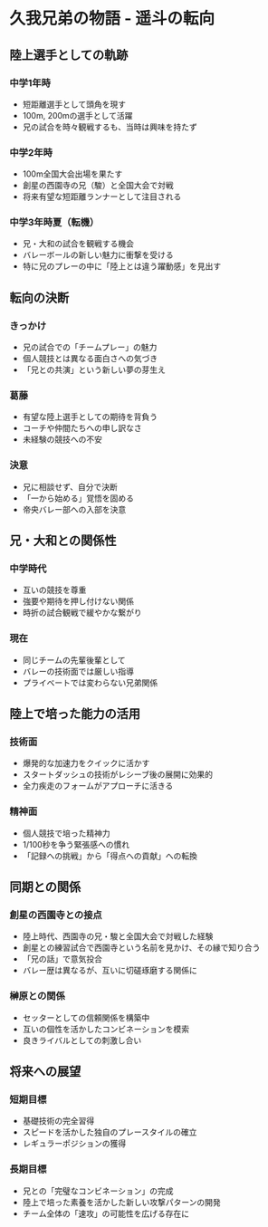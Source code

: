# 久我兄弟の物語 - 遥斗の転向

## 陸上選手としての軌跡

### 中学1年時
- 短距離選手として頭角を現す
- 100m, 200mの選手として活躍
- 兄の試合を時々観戦するも、当時は興味を持たず

### 中学2年時
- 100m全国大会出場を果たす
- 創星の西園寺の兄（駿）と全国大会で対戦
- 将来有望な短距離ランナーとして注目される

### 中学3年時夏（転機）
- 兄・大和の試合を観戦する機会
- バレーボールの新しい魅力に衝撃を受ける
- 特に兄のプレーの中に「陸上とは違う躍動感」を見出す

## 転向の決断

### きっかけ
- 兄の試合での「チームプレー」の魅力
- 個人競技とは異なる面白さへの気づき
- 「兄との共演」という新しい夢の芽生え

### 葛藤
- 有望な陸上選手としての期待を背負う
- コーチや仲間たちへの申し訳なさ
- 未経験の競技への不安

### 決意
- 兄に相談せず、自分で決断
- 「一から始める」覚悟を固める
- 帝央バレー部への入部を決意

## 兄・大和との関係性

### 中学時代
- 互いの競技を尊重
- 強要や期待を押し付けない関係
- 時折の試合観戦で緩やかな繋がり

### 現在
- 同じチームの先輩後輩として
- バレーの技術面では厳しい指導
- プライベートでは変わらない兄弟関係

## 陸上で培った能力の活用

### 技術面
- 爆発的な加速力をクイックに活かす
- スタートダッシュの技術がレシーブ後の展開に効果的
- 全力疾走のフォームがアプローチに活きる

### 精神面
- 個人競技で培った精神力
- 1/100秒を争う緊張感への慣れ
- 「記録への挑戦」から「得点への貢献」への転換

## 同期との関係

### 創星の西園寺との接点
- 陸上時代、西園寺の兄・駿と全国大会で対戦した経験
- 創星との練習試合で西園寺という名前を見かけ、その縁で知り合う
- 「兄の話」で意気投合
- バレー歴は異なるが、互いに切磋琢磨する関係に

### 榊原との関係
- セッターとしての信頼関係を構築中
- 互いの個性を活かしたコンビネーションを模索
- 良きライバルとしての刺激し合い

## 将来への展望

### 短期目標
- 基礎技術の完全習得
- スピードを活かした独自のプレースタイルの確立
- レギュラーポジションの獲得

### 長期目標
- 兄との「完璧なコンビネーション」の完成
- 陸上で培った素養を活かした新しい攻撃パターンの開発
- チーム全体の「速攻」の可能性を広げる存在に